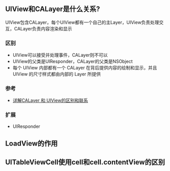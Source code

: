 ## UIView和CALayer是什么关系?
UIView包含CALayer，每个UIView都有一个自己的主Layer，UIView负责处理交互，CALayer负责内容渲染和显示

### 区别
* UIView可以接受并处理事件，CALayer则不可以
* UIView的父类是UIResponder，CALayer的父类是NSObject
* 每个 UIView 内部都有一个 CALayer 在背后提供内容的绘制和显示，并且 UIView 的尺寸样式都由内部的 Layer 所提供


### 参考
* [详解CALayer 和 UIView的区别和联系](https://www.jianshu.com/p/079e5cf0f014)

### 扩展
* UIResponder

## LoadView的作用

## UITableViewCell使用cell和cell.contentView的区别